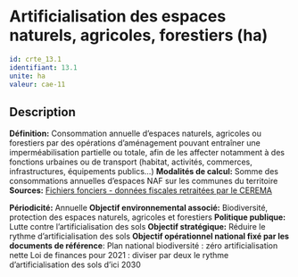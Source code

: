 # Artificialisation des espaces naturels, agricoles, forestiers (ha)
```yaml
id: crte_13.1
identifiant: 13.1
unite: ha
valeur: cae-11
```
## Description

**Définition:** Consommation annuelle d’espaces naturels, agricoles ou forestiers par des opérations d’aménagement pouvant entraîner une imperméabilisation partielle ou totale, afin de les affecter notamment à des fonctions urbaines ou de transport (habitat, activités, commerces, infrastructures, équipements publics…)
**Modalités de calcul:** Somme des consommations annuelles d’espaces NAF sur les communes du territoire
**Sources:** <a href="https://artificialisation.biodiversitetousvivants.fr/bases-donnees/les-fichiers-fonciers">Fichiers fonciers - données fiscales retraitées par le CEREMA</a>

**Périodicité:** Annuelle
**Objectif environnemental associé:** Biodiversité, protection des espaces naturels, agricoles et forestiers
**Politique publique:** Lutte contre l’artificialisation des sols
**Objectif stratégique:** Réduire le rythme d’artificialisation des sols
**Objectif opérationnel national fixé par les documents de référence**: Plan national biodiversité : zéro artificialisation nette
Loi de finances pour 2021 : diviser par deux le rythme d’artificialisation des sols d’ici 2030
